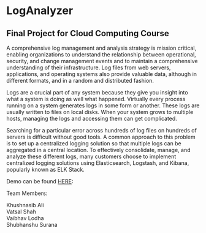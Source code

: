 # LogAnalyzer

## Final Project for Cloud Computing Course

A comprehensive log management and analysis strategy is mission critical, enabling organizations to understand the relationship between operational, security, and change management events and to maintain a comprehensive understanding of their infrastructure. Log files from web servers, applications, and operating systems also provide valuable data, although in different formats, and in a random and distributed fashion.

Logs are a crucial part of any system because they give you insight into what a system is doing as well what happened. Virtually every process running on a system generates logs in some form or another. These logs are usually written to files on local disks. When your system grows to multiple hosts, managing the logs and accessing them can get complicated. 

Searching for a particular error across hundreds of log files on hundreds of servers is difficult without good tools. A common approach to this problem is to set up a centralized logging solution so that multiple logs can be aggregated in a central location. To effectively consolidate, manage, and analyze these different logs, many customers choose to implement centralized logging solutions using Elasticsearch, Logstash, and Kibana, popularly known as ELK Stack.

Demo can be found [HERE]:

[HERE]: https://search-public-es-4534eejzv7iqlh4fobg5sqcylu.us-east-1.es.amazonaws.com/_plugin/kibana/app/kibana#/home?_g=()

Team Members:

Khushnasib Ali                                                            
Vatsal Shah                                                             
Vaibhav Lodha                                                             
Shubhanshu Surana
